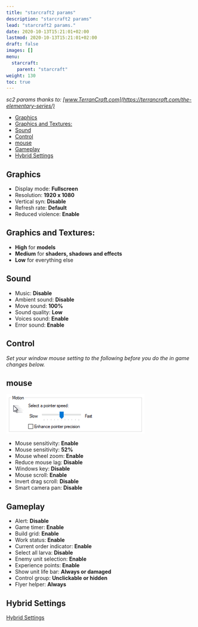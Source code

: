```yaml
---
title: "starcraft2 params"
description: "starcraft2 params"
lead: "starcraft2 params."
date: 2020-10-13T15:21:01+02:00
lastmod: 2020-10-13T15:21:01+02:00
draft: false
images: []
menu:
  starcraft:
    parent: "starcraft"
weight: 130
toc: true
---
```


*sc2 params thanks to: [www.TerranCraft.com](https://terrancraft.com/the-elementary-series/)*

- [Graphics](#graphics)
- [Graphics and Textures:](#graphics-and-textures)
- [Sound](#sound)
- [Control](#control)
- [mouse](#mouse)
- [Gameplay](#gameplay)
- [Hybrid Settings](#hybrid-settings)

## Graphics

- Display mode: **Fullscreen**
- Resolution: **1920 x 1080**
- Vertical syn: **Disable**
- Refresh rate: **Default**
- Reduced violence: **Enable**

## Graphics and Textures:

- **High** for **models**
- **Medium** for **shaders, shadows and effects**
- **Low** for everything else

## Sound

- Music: **Disable**
- Ambient sound: **Disable**
- Move sound: **100%**
- Sound quality: **Low**
- Voices sound: **Enable**
- Error sound: **Enable**

## Control

*Set your window mouse setting to the following before you do the in game changes below.*

## mouse

![mouse](mouse.jpeg)

- Mouse sensitivity: **Enable**
- Mouse sensitivity: **52%**
- Mouse wheel zoom: **Enable**
- Reduce mouse lag: **Disable**
- Windows key: **Disable**
- Mouse scroll: **Enable**
- Invert drag scroll: **Disable**
- Smart camera pan: **Disable**

## Gameplay

- Alert: **Disable**
- Game timer: **Enable**
- Build grid: **Enable**
- Work status: **Enable**
- Current order indicator: **Enable**
- Select all larva: **Disable**
- Enemy unit selection: **Enable**
- Experience points: **Enable**
- Show unit life bar: **Always or damaged**
- Control group: **Unclickable or hidden**
- Flyer helper: **Always**

## Hybrid Settings

[Hybrid Settings](http://www.teamliquid.net/forum/starcraft-2/498454-hybrid-settings-30-lotv-edition#top)
